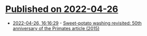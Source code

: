 # [Published on 2022-04-26](index.md)

* [2022-04-26, 16:16:29](https://news.ycombinator.com/item?id=31169335) - [Sweet-potato washing revisited: 50th anniversary of the Primates article (2015)](https://link.springer.com/article/10.1007/s10329-015-0492-0)

